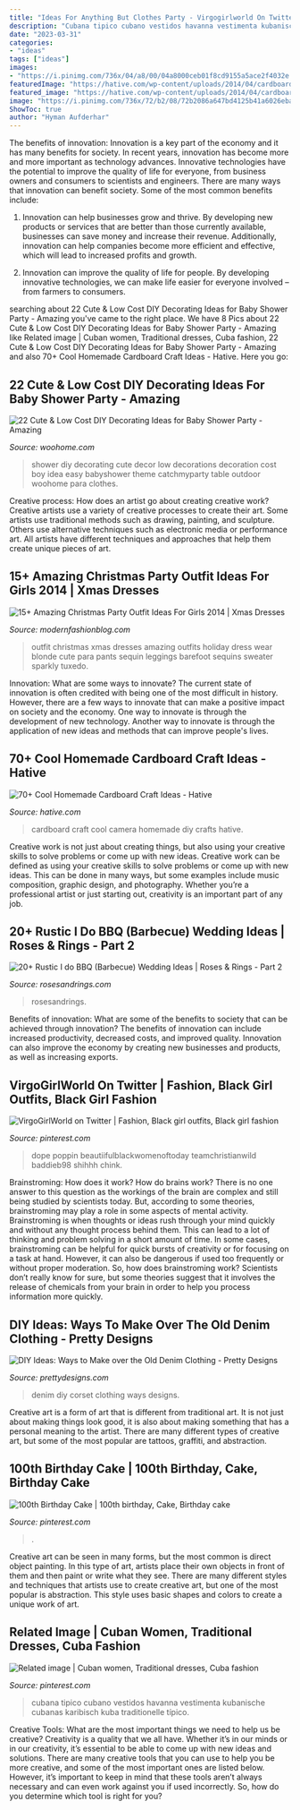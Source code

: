 ```yaml
---
title: "Ideas For Anything But Clothes Party - Virgogirlworld On Twitter"
description: "Cubana tipico cubano vestidos havanna vestimenta kubanische cubanas karibisch kuba traditionelle típico"
date: "2023-03-31"
categories:
- "ideas"
tags: ["ideas"]
images:
- "https://i.pinimg.com/736x/04/a8/00/04a8000ceb01f8cd9155a5ace2f4032e.jpg"
featuredImage: "https://hative.com/wp-content/uploads/2014/04/cardboard-crafts/21-diy-cardboard-craft-camera.jpg"
featured_image: "https://hative.com/wp-content/uploads/2014/04/cardboard-crafts/21-diy-cardboard-craft-camera.jpg"
image: "https://i.pinimg.com/736x/72/b2/08/72b2086a647bd4125b41a6026eba7719.jpg"
ShowToc: true
author: "Hyman Aufderhar"
---
```



The benefits of innovation:
Innovation is a key part of the economy and it has many benefits for society. In recent years, innovation has become more and more important as technology advances. Innovative technologies have the potential to improve the quality of life for everyone, from business owners and consumers to scientists and engineers.
There are many ways that innovation can benefit society. Some of the most common benefits include: 

1. Innovation can help businesses grow and thrive. By developing new products or services that are better than those currently available, businesses can save money and increase their revenue. Additionally, innovation can help companies become more efficient and effective, which will lead to increased profits and growth. 

2. Innovation can improve the quality of life for people. By developing innovative technologies, we can make life easier for everyone involved – from farmers to consumers.

	

		
searching about 22 Cute &amp; Low Cost DIY Decorating Ideas for Baby Shower Party - Amazing you've came to the right place. We have 8 Pics about 22 Cute &amp; Low Cost DIY Decorating Ideas for Baby Shower Party - Amazing like Related image | Cuban women, Traditional dresses, Cuba fashion, 22 Cute &amp; Low Cost DIY Decorating Ideas for Baby Shower Party - Amazing and also 70+ Cool Homemade Cardboard Craft Ideas - Hative. Here you go:
		
    
## 22 Cute &amp; Low Cost DIY Decorating Ideas For Baby Shower Party - Amazing

<img loading=lazy src="http://www.woohome.com/wp-content/uploads/2015/04/baby-shower-decor-ideas-woohome-3.jpg" onerror="this.onerror=null;this.src='https://tse2.mm.bing.net/th?id=OIP.48HzFBUflmufLS62L2nG6gHaKo&amp;pid=15.1';" alt="22 Cute &amp; Low Cost DIY Decorating Ideas for Baby Shower Party - Amazing">

_Source: woohome.com_

>shower diy decorating cute decor low decorations decoration cost boy idea easy babyshower theme catchmyparty table outdoor woohome para clothes. 

	

Creative process: How does an artist go about creating creative work?
Creative artists use a variety of creative processes to create their art. Some artists use traditional methods such as drawing, painting, and sculpture. Others use alternative techniques such as electronic media or performance art. All artists have different techniques and approaches that help them create unique pieces of art.

    
## 15+ Amazing Christmas Party Outfit Ideas For Girls 2014 | Xmas Dresses

<img loading=lazy src="http://modernfashionblog.com/wp-content/uploads/2014/11/15-Amazing-Christmas-Party-Outfit-Ideas-For-Girls-2014-Xmas-Dresses-2.jpg" onerror="this.onerror=null;this.src='https://tse2.mm.bing.net/th?id=OIP.Ivce0A1I29gH4cf8xcXQpwHaLH&amp;pid=15.1';" alt="15+ Amazing Christmas Party Outfit Ideas For Girls 2014 | Xmas Dresses">

_Source: modernfashionblog.com_

>outfit christmas xmas dresses amazing outfits holiday dress wear blonde cute para pants sequin leggings barefoot sequins sweater sparkly tuxedo. 

	

Innovation: What are some ways to innovate?
The current state of innovation is often credited with being one of the most difficult in history. However, there are a few ways to innovate that can make a positive impact on society and the economy. One way to innovate is through the development of new technology. Another way to innovate is through the application of new ideas and methods that can improve people's lives.

    
## 70+ Cool Homemade Cardboard Craft Ideas - Hative

<img loading=lazy src="https://hative.com/wp-content/uploads/2014/04/cardboard-crafts/21-diy-cardboard-craft-camera.jpg" onerror="this.onerror=null;this.src='https://tse3.mm.bing.net/th?id=OIP.UNgqKMiGlt1cnmAG4t01KgHaFi&amp;pid=15.1';" alt="70+ Cool Homemade Cardboard Craft Ideas - Hative">

_Source: hative.com_

>cardboard craft cool camera homemade diy crafts hative. 

	

Creative work is not just about creating things, but also using your creative skills to solve problems or come up with new ideas.
Creative work can be defined as using your creative skills to solve problems or come up with new ideas. This can be done in many ways, but some examples include music composition, graphic design, and photography. Whether you’re a professional artist or just starting out, creativity is an important part of any job.

    
## 20+ Rustic I Do BBQ (Barbecue) Wedding Ideas | Roses &amp; Rings - Part 2

<img loading=lazy src="http://www.rosesandrings.com/wp-content/uploads/2018/01/summer-bbq-wedding-food-ideas-e1577032847772.jpg" onerror="this.onerror=null;this.src='https://tse3.mm.bing.net/th?id=OIP.SrUYNFss9vdySlQMcOfWDwHaLH&amp;pid=15.1';" alt="20+ Rustic I do BBQ (Barbecue) Wedding Ideas | Roses &amp; Rings - Part 2">

_Source: rosesandrings.com_

>rosesandrings. 

	

Benefits of innovation: What are some of the benefits to society that can be achieved through innovation?
The benefits of innovation can include increased productivity, decreased costs, and improved quality. Innovation can also improve the economy by creating new businesses and products, as well as increasing exports.

    
## VirgoGirlWorld On Twitter | Fashion, Black Girl Outfits, Black Girl Fashion

<img loading=lazy src="https://i.pinimg.com/736x/72/b2/08/72b2086a647bd4125b41a6026eba7719.jpg" onerror="this.onerror=null;this.src='https://tse4.mm.bing.net/th?id=OIP.YFoMTHKX_VP_yHT5xCuJJgHaJ3&amp;pid=15.1';" alt="VirgoGirlWorld on Twitter | Fashion, Black girl outfits, Black girl fashion">

_Source: pinterest.com_

>dope poppin beautiifulblackwomenoftoday teamchristianwild baddieb98 shihhh chink. 

	

Brainstroming: How does it work?
How do brains work? There is no one answer to this question as the workings of the brain are complex and still being studied by scientists today. But, according to some theories, brainstroming may play a role in some aspects of mental activity. Brainstroming is when thoughts or ideas rush through your mind quickly and without any thought process behind them. This can lead to a lot of thinking and problem solving in a short amount of time. In some cases, brainstroming can be helpful for quick bursts of creativity or for focusing on a task at hand. However, it can also be dangerous if used too frequently or without proper moderation. So, how does brainstroming work? Scientists don’t really know for sure, but some theories suggest that it involves the release of chemicals from your brain in order to help you process information more quickly.

    
## DIY Ideas: Ways To Make Over The Old Denim Clothing - Pretty Designs

<img loading=lazy src="https://www.prettydesigns.com/wp-content/uploads/2014/04/Denim-Corset.jpg" onerror="this.onerror=null;this.src='https://tse2.mm.bing.net/th?id=OIP.7wxsvKK7jy0wdIEkjnTXWgHaI1&amp;pid=15.1';" alt="DIY Ideas: Ways to Make over the Old Denim Clothing - Pretty Designs">

_Source: prettydesigns.com_

>denim diy corset clothing ways designs. 

	

Creative art is a form of art that is different from traditional art. It is not just about making things look good, it is also about making something that has a personal meaning to the artist. There are many different types of creative art, but some of the most popular are tattoos, graffiti, and abstraction.

    
## 100th Birthday Cake | 100th Birthday, Cake, Birthday Cake

<img loading=lazy src="https://i.pinimg.com/736x/04/a8/00/04a8000ceb01f8cd9155a5ace2f4032e.jpg" onerror="this.onerror=null;this.src='https://tse2.mm.bing.net/th?id=OIP.tiqRXG8TpB52EF63Uvii3gHaJ3&amp;pid=15.1';" alt="100th Birthday Cake | 100th birthday, Cake, Birthday cake">

_Source: pinterest.com_

>. 

	

Creative art can be seen in many forms, but the most common is direct object painting. In this type of art, artists place their own objects in front of them and then paint or write what they see. There are many different styles and techniques that artists use to create creative art, but one of the most popular is abstraction. This style uses basic shapes and colors to create a unique work of art.

    
## Related Image | Cuban Women, Traditional Dresses, Cuba Fashion

<img loading=lazy src="https://i.pinimg.com/736x/8e/f1/e9/8ef1e9cf6df885edefecd3271f69b8d7.jpg" onerror="this.onerror=null;this.src='https://tse2.mm.bing.net/th?id=OIP.UUy_76Ly5qhabHWsONpFrQHaLI&amp;pid=15.1';" alt="Related image | Cuban women, Traditional dresses, Cuba fashion">

_Source: pinterest.com_

>cubana tipico cubano vestidos havanna vestimenta kubanische cubanas karibisch kuba traditionelle típico. 

	

Creative Tools: What are the most important things we need to help us be creative?
Creativity is a quality that we all have. Whether it’s in our minds or in our creativity, it’s essential to be able to come up with new ideas and solutions. There are many creative tools that you can use to help you be more creative, and some of the most important ones are listed below. However, it’s important to keep in mind that these tools aren’t always necessary and can even work against you if used incorrectly. So, how do you determine which tool is right for you?

